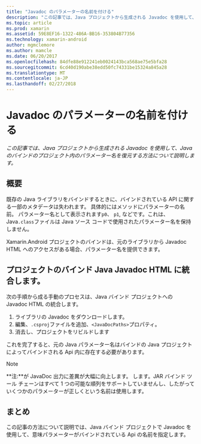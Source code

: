 ```yaml
---
title: "Javadoc のパラメーターの名前を付ける"
description: "この記事では、Java プロジェクトから生成される Javadoc を使用して、Java のバインドのプロジェクト内のパラメーター名を復元する方法について説明します。"
ms.topic: article
ms.prod: xamarin
ms.assetid: 59E8EF16-1322-486A-BB16-353804B77356
ms.technology: xamarin-android
author: mgmclemore
ms.author: mamcle
ms.date: 06/20/2017
ms.openlocfilehash: 84dfe88e912241eb0024143bca568ae75e5bfa28
ms.sourcegitcommit: 6cd40d190abe38edd50fc74331be15324a845a28
ms.translationtype: MT
ms.contentlocale: ja-JP
ms.lasthandoff: 02/27/2018
---
```

# <a name="naming-parameters-with-javadoc"></a>Javadoc のパラメーターの名前を付ける

_この記事では、Java プロジェクトから生成される Javadoc を使用して、Java のバインドのプロジェクト内のパラメーター名を復元する方法について説明します。_

<a name="Overview" />

## <a name="overview"></a>概要

既存の Java ライブラリをバインドするときに、バインドされている API に関する一部のメタデータは失われます。 具体的にはメソッドにパラメーターの名前。 パラメーター名として表示されます`p0`、 `p1`, などです。これは、Java`.class`ファイルは Java ソース コードで使用されたパラメーター名を保持しません。 

Xamarin.Android プロジェクトのバインドは、元のライブラリから Javadoc HTML へのアクセスがある場合、パラメーター名を提供できます。 

## <a name="integrating-javadoc-html-into-a-java-binding-project"></a>プロジェクトのバインド Java Javadoc HTML に統合します。

次の手順から成る手動のプロセスは、Java バインド プロジェクトへの Javadoc HTML の統合します。 

1.  ライブラリの Javadoc をダウンロードします。
2.  編集、`.csproj`ファイルを追加、`<JavaDocPaths>`プロパティ。
3.  消去し、プロジェクトをリビルドします

これを完了すると、元の Java パラメーター名はバインドの Java プロジェクトによってバインドされる Api 内に存在する必要があります。 


> [!NOTE]
> **注:**が JavaDoc 出力に差異が大幅に向上します。 します。JAR バインド ツール チェーンはすべて 1 つの可能な順列をサポートしていませんし、したがっていくつかのパラメーターが正しくという名前は使用します。

<a name="Summary" />

## <a name="summary"></a>まとめ

この記事の方法について説明では、Java バインド プロジェクトで Javadoc を使用して、意味パラメーターがバインドされている Api の名前を指定します。 

